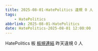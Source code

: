 ```yaml
---
title: 2025-08-01-HatePolitics 違規 0 人
tags:
    - HatePolitics
abbrlink: 2025-08-01-HatePolitics
date: HatePolitics-2025-08-01 12:00:00
---
```

HatePolitics 板 [板規連結](https://www.ptt.cc/bbs/HatePolitics/M.1617115262.A.D60.html)
昨天違規 0 人
